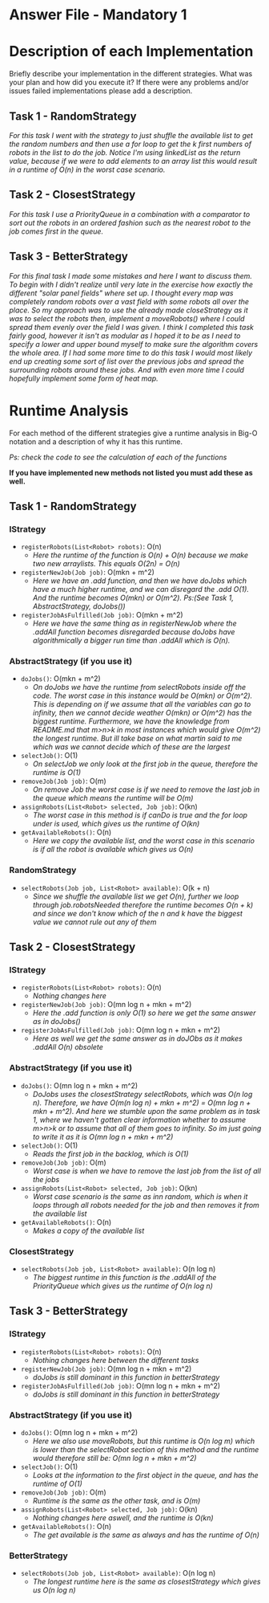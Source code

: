 # Answer File - Mandatory 1
# Description of each Implementation
Briefly describe your implementation in the different strategies. What was your plan and how did you execute it? If there were any problems and/or issues failed implementations please add a description.

## Task 1 - RandomStrategy
*For this task I went with the strategy to just shuffle the available list to get the random numbers and then use a for loop to get the k first numbers of robots in the list to do the job. Notice I'm using linkedList as the return value, because if we were to add elements to an array list this would result in a runtime of O(n) in the worst case scenario.*

## Task 2 - ClosestStrategy
*For this task I use a PriorityQueue in a combination with a comparator to sort out the robots in an ordered fashion such as the nearest robot to the job comes first in the queue.*

## Task 3 - BetterStrategy
*For this final task I made some mistakes and here I want to discuss them. To begin with I didn't realize until very late in the exercise how exactly the different "solar panel fields" where set up. I thought every map was completely random robots over a vast field with some robots all over the place. So my approach was to use the already made closeStrategy as it was to select the robots then, implement a moveRobots() where I could spread them evenly over the field I was given. I think I completed this task fairly good, however it isn't as modular as I hoped it to be as I need to specify a lower and upper bound myself to make sure the algorithm covers the whole area. If I had some more time to do this task I would most likely end up creating some sort of list over the previous jobs and spread the surrounding robots around these jobs. And with even more time I could hopefully implement some form of heat map.*


# Runtime Analysis
For each method of the different strategies give a runtime analysis in Big-O notation and a description of why it has this runtime.

*Ps: check the code to see the calculation of each of the functions*

**If you have implemented new methods not listed you must add these as well.**
## Task 1 - RandomStrategy
### IStrategy
* ``registerRobots(List<Robot> robots)``: O(n)
    * *Here the runtime of the function is O(n) + O(n) because we make two new arraylists. This equals O(2n) = O(n)*
* ``registerNewJob(Job job)``: O(mkn + m^2)
    * *Here we have an .add function, and then we have doJobs which have a much higher runtime, and we can disregard the .add O(1). And the runtime becomes O(mkn) or O(m^2). Ps:(See Task 1, AbstractStrategy, doJobs())*
* ``registerJobAsFulfilled(Job job)``: O(mkn + m^2)
    * *Here we have the same thing as in registerNewJob where the .addAll function becomes disregarded because doJobs have algorithmically a bigger run time than .addAll which is O(n).*

### AbstractStrategy (if you use it)
* ``doJobs()``: O(mkn + m^2) 
    * *On doJobs we have the runtime from selectRobots inside off the code. The worst case in this instance would be O(mkn) or O(m^2). This is depending on if we assume that all the variables can go to infinity, then we cannot decide weather O(mkn) or O(m^2) has the biggest runtime. Furthermore, we have the knowledge from README.md that m>n>k in most instances which would give O(m^2) the longest runtime. But ill take base on what martin said to me which was we cannot decide which of these are the largest*
* ``selectJob()``: O(1)
    * *On selectJob we only look at the first job in the queue, therefore the runtime is O(1)*
* ``removeJob(Job job)``: O(m)
    * *On remove Job the worst case is if we need to remove the last job in the queue which means the runtime will be O(m)*
* ``assignRobots(List<Robot> selected, Job job)``: O(kn)
    * *The worst case in this method is if canDo is true and the for loop under is used, which gives us the runtime of O(kn)*
* ``getAvailableRobots()``: O(n)
    * *Here we copy the available list, and the worst case in this scenario is if all the robot is available which gives us O(n)*

### RandomStrategy
* ``selectRobots(Job job, List<Robot> available)``: O(k + n)
    * *Since we shuffle the available list we get O(n), further we loop through job.robotsNeeded therefore the runtime becomes O(n + k) and since we don't know which of the n and k have the biggest value we cannot rule out any of them*

## Task 2 - ClosestStrategy
### IStrategy
* ``registerRobots(List<Robot> robots)``: O(n)
    * *Nothing changes here*
* ``registerNewJob(Job job)``: O(mn log n + mkn + m^2)
    * *Here the .add function is only O(1) so here we get the same answer as in doJobs()*
* ``registerJobAsFulfilled(Job job)``: O(mn log n + mkn + m^2)
    * *Here as well we get the same answer as in doJObs as it makes .addAll O(n) obsolete*

### AbstractStrategy (if you use it)
* ``doJobs()``: O(mn log n + mkn + m^2)
    * *DoJobs uses the closestStrategy selectRobots, which was O(n log n). Therefore, we have O(m(n log n) + mkn + m^2) = O(mn log n + mkn + m^2). And here we stumble upon the same problem as in task 1, where we haven't gotten clear information whether to assume m>n>k or to assume that all of them goes to infinity. So im just going to write it as it is O(mn log n + mkn + m^2)*
* ``selectJob()``: O(1)
    * *Reads the first job in the backlog, which is O(1)*
* ``removeJob(Job job)``: O(m)
    * *Worst case is when we have to remove the last job from the list of all the jobs*
* ``assignRobots(List<Robot> selected, Job job)``: O(kn)
    * *Worst case scenario is the same as inn random, which is when it loops through all robots needed for the job and then removes it from the available list*
* ``getAvailableRobots()``: O(n)
    * *Makes a copy of the available list*

### ClosestStrategy
* ``selectRobots(Job job, List<Robot> available)``: O(n log n)
    * *The biggest runtime in this function is the .addAll of the PriorityQueue which gives us the runtime of O(n log n)*

## Task 3 - BetterStrategy
### IStrategy
* ``registerRobots(List<Robot> robots)``: O(n)
    * *Nothing changes here between the different tasks*
* ``registerNewJob(Job job)``: O(mn log n + mkn + m^2)
    * *doJobs is still dominant in this function in betterStrategy*
* ``registerJobAsFulfilled(Job job)``: O(mn log n + mkn + m^2)
    * *doJobs is still dominant in this function in betterStrategy*

### AbstractStrategy (if you use it)
* ``doJobs()``: O(mn log n + mkn + m^2)
    * *Here we also use moveRobots, but this runtime is O(n log m) which is lower than the selectRobot section of this method and the runtime would therefore still be: O(mn log n + mkn + m^2)*
* ``selectJob()``: O(1)
    * *Looks at the information to the first object in the queue, and has the runtime of O(1)*
* ``removeJob(Job job)``: O(m)
    * *Runtime is the same as the other task, and is O(m)*
* ``assignRobots(List<Robot> selected, Job job)``: O(kn)
    * *Nothing changes here aswell, and the runtime is O(kn)*
* ``getAvailableRobots()``: O(n)
    * *The get available is the same as always and has the runtime of O(n)*

### BetterStrategy
* ``selectRobots(Job job, List<Robot> available)``: O(n log n)
    * *The longest runtime here is the same as closestStrategy which gives us O(n log n)*
